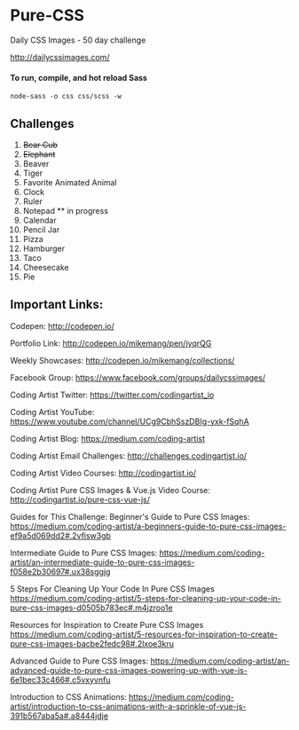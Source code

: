 # Pure-CSS
Daily CSS Images - 50 day challenge

http://dailycssimages.com/

#### To run, compile, and hot reload Sass
`node-sass -o css css/scss -w`

## Challenges

1. ~~Bear Cub~~
2. ~~Elephant~~
3. Beaver
4. Tiger
5. Favorite Animated Animal
6. Clock
7. Ruler
8. Notepad ** in progress
9. Calendar
10. Pencil Jar
11. Pizza
12. Hamburger
13. Taco
14. Cheesecake
15. Pie

## Important Links:

Codepen: http://codepen.io/

Portfolio Link: http://codepen.io/mikemang/pen/jyqrQG

Weekly Showcases: http://codepen.io/mikemang/collections/

Facebook Group: https://www.facebook.com/groups/dailycssimages/

Coding Artist Twitter: https://twitter.com/codingartist_io

Coding Artist YouTube: https://www.youtube.com/channel/UCg9CbhSszDBIg-yxk-fSqhA

Coding Artist Blog: https://medium.com/coding-artist

Coding Artist Email Challenges: http://challenges.codingartist.io/

Coding Artist Video Courses: http://codingartist.io/

Coding Artist Pure CSS Images & Vue.js Video Course: http://codingartist.io/pure-css-vue-js/

Guides for This Challenge:
Beginner's Guide to Pure CSS Images: https://medium.com/coding-artist/a-beginners-guide-to-pure-css-images-ef9a5d069dd2#.2vfisw3gb

Intermediate Guide to Pure CSS Images: https://medium.com/coding-artist/an-intermediate-guide-to-pure-css-images-f058e2b30697#.ux38sggjg

5 Steps For Cleaning Up Your Code In Pure CSS Images
https://medium.com/coding-artist/5-steps-for-cleaning-up-your-code-in-pure-css-images-d0505b783ec#.m4jzroo1e

Resources for Inspiration to Create Pure CSS Images
https://medium.com/coding-artist/5-resources-for-inspiration-to-create-pure-css-images-bacbe2fedc98#.2lxoe3kru

Advanced Guide to Pure CSS Images: https://medium.com/coding-artist/an-advanced-guide-to-pure-css-images-powering-up-with-vue-js-6e1bec33c466#.c5vxyvnfu

Introduction to CSS Animations: https://medium.com/coding-artist/introduction-to-css-animations-with-a-sprinkle-of-vue-js-391b567aba5a#.a8444jdje
